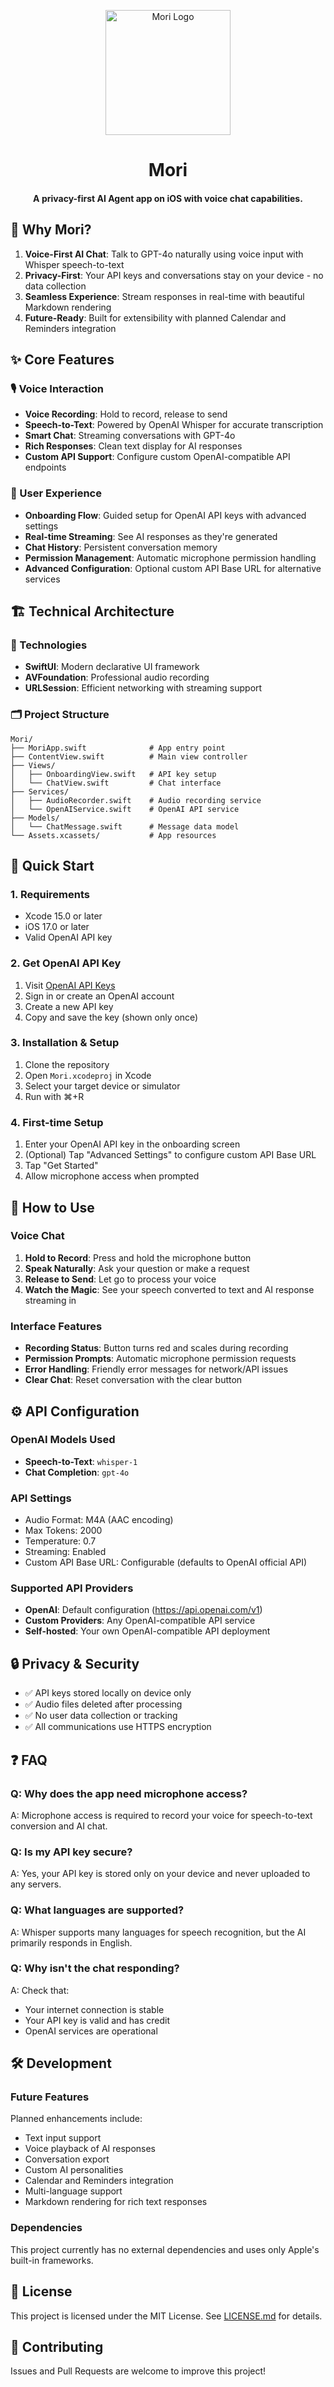 <p align="center">
    <img src="https://github.com/aquarius-wing/mori/blob/dev/Mori/Assets.xcassets/AppIcon.appiconset/AppIcon-1024.png?raw=true" alt="Mori Logo" height="200">
</p>


<h1 align="center"> Mori </h1>

<h4 align="center">
    A privacy-first AI Agent app on iOS with voice chat capabilities.
</h4>

## 🤔 Why Mori?

1. **Voice-First AI Chat**: Talk to GPT-4o naturally using voice input with Whisper speech-to-text
2. **Privacy-First**: Your API keys and conversations stay on your device - no data collection
3. **Seamless Experience**: Stream responses in real-time with beautiful Markdown rendering
4. **Future-Ready**: Built for extensibility with planned Calendar and Reminders integration

## ✨ Core Features

### 🎙️ Voice Interaction
- **Voice Recording**: Hold to record, release to send
- **Speech-to-Text**: Powered by OpenAI Whisper for accurate transcription
- **Smart Chat**: Streaming conversations with GPT-4o
- **Rich Responses**: Clean text display for AI responses
- **Custom API Support**: Configure custom OpenAI-compatible API endpoints

### 🚀 User Experience
- **Onboarding Flow**: Guided setup for OpenAI API keys with advanced settings
- **Real-time Streaming**: See AI responses as they're generated
- **Chat History**: Persistent conversation memory
- **Permission Management**: Automatic microphone permission handling
- **Advanced Configuration**: Optional custom API Base URL for alternative services

## 🏗️ Technical Architecture

### 📱 Technologies
- **SwiftUI**: Modern declarative UI framework
- **AVFoundation**: Professional audio recording
- **URLSession**: Efficient networking with streaming support

### 🗂️ Project Structure
```
Mori/
├── MoriApp.swift              # App entry point
├── ContentView.swift          # Main view controller
├── Views/
│   ├── OnboardingView.swift   # API key setup
│   └── ChatView.swift         # Chat interface
├── Services/
│   ├── AudioRecorder.swift    # Audio recording service
│   └── OpenAIService.swift    # OpenAI API service
├── Models/
│   └── ChatMessage.swift      # Message data model
└── Assets.xcassets/           # App resources
```

## 🚀 Quick Start

### 1. Requirements
- Xcode 15.0 or later
- iOS 17.0 or later
- Valid OpenAI API key

### 2. Get OpenAI API Key
1. Visit [OpenAI API Keys](https://platform.openai.com/api-keys)
2. Sign in or create an OpenAI account
3. Create a new API key
4. Copy and save the key (shown only once)

### 3. Installation & Setup
1. Clone the repository
2. Open `Mori.xcodeproj` in Xcode
3. Select your target device or simulator
4. Run with ⌘+R

### 4. First-time Setup
1. Enter your OpenAI API key in the onboarding screen
2. (Optional) Tap "Advanced Settings" to configure custom API Base URL
3. Tap "Get Started"
4. Allow microphone access when prompted

## 💬 How to Use

### Voice Chat
1. **Hold to Record**: Press and hold the microphone button
2. **Speak Naturally**: Ask your question or make a request
3. **Release to Send**: Let go to process your voice
4. **Watch the Magic**: See your speech converted to text and AI response streaming in

### Interface Features
- **Recording Status**: Button turns red and scales during recording
- **Permission Prompts**: Automatic microphone permission requests
- **Error Handling**: Friendly error messages for network/API issues
- **Clear Chat**: Reset conversation with the clear button

## ⚙️ API Configuration

### OpenAI Models Used
- **Speech-to-Text**: `whisper-1`
- **Chat Completion**: `gpt-4o`

### API Settings
- Audio Format: M4A (AAC encoding)
- Max Tokens: 2000
- Temperature: 0.7
- Streaming: Enabled
- Custom API Base URL: Configurable (defaults to OpenAI official API)

### Supported API Providers
- **OpenAI**: Default configuration (https://api.openai.com/v1)
- **Custom Providers**: Any OpenAI-compatible API service
- **Self-hosted**: Your own OpenAI-compatible API deployment

## 🔒 Privacy & Security

- ✅ API keys stored locally on device only
- ✅ Audio files deleted after processing
- ✅ No user data collection or tracking
- ✅ All communications use HTTPS encryption

## ❓ FAQ

### Q: Why does the app need microphone access?
A: Microphone access is required to record your voice for speech-to-text conversion and AI chat.

### Q: Is my API key secure?
A: Yes, your API key is stored only on your device and never uploaded to any servers.

### Q: What languages are supported?
A: Whisper supports many languages for speech recognition, but the AI primarily responds in English.

### Q: Why isn't the chat responding?
A: Check that:
- Your internet connection is stable
- Your API key is valid and has credit
- OpenAI services are operational

## 🛠️ Development

### Future Features
Planned enhancements include:
- Text input support
- Voice playback of AI responses
- Conversation export
- Custom AI personalities
- Calendar and Reminders integration
- Multi-language support
- Markdown rendering for rich text responses

### Dependencies
This project currently has no external dependencies and uses only Apple's built-in frameworks.

## 📄 License

This project is licensed under the MIT License. See [LICENSE.md](LICENSE.md) for details.

## 🤝 Contributing

Issues and Pull Requests are welcome to improve this project!

